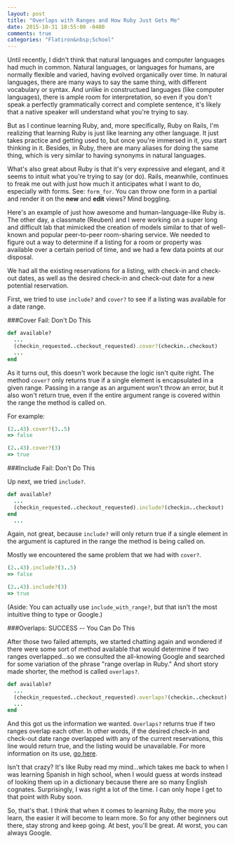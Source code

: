 ```yaml
---
layout: post
title: "Overlaps with Ranges and How Ruby Just Gets Me"
date: 2015-10-31 18:55:00 -0400
comments: true
categories: "Flatiron&nbsp;School"
---
```


Until recently, I didn't think that natural languages and computer languages had much in common. Natural languages, or languages for humans, are normally flexible and varied, having evolved organically over time. In natural languages, there are many ways to say the same thing, with different vocabulary or syntax. And unlike in constructued languages (like computer languages), there is ample room for interpretation, so even if you don't speak a perfectly grammatically correct and complete sentence, it's likely that a native speaker will understand what you're trying to say. 

But as I continue learning Ruby, and, more specifically, Ruby on Rails, I'm realizing that learning Ruby is just like learning any other language. It just takes practice and getting used to, but once you're immersed in it, you start thinking in it. Besides, in Ruby, there are many aliases for doing the same thing, which is very similar to having synonyms in natural languages. 

<!--more -->

What's also great about Ruby is that it's very expressive and elegant, and it seems to intuit what you're trying to say (or do). Rails, meanwhile, continues to freak me out with just how much it anticipates what I want to do, especially with forms. See: `form_for`. You can throw one form in a partial and render it on the **new** and **edit** views? Mind boggling. 

Here's an example of just how awesome and human-language-like Ruby is. The other day, a classmate (Reuben) and I were working on a super long and difficult lab that mimicked the creation of models similar to that of well-known and popular peer-to-peer room-sharing service. We needed to figure out a way to determine if a listing for a room or property was available over a certain period of time, and we had a few data points at our disposal.

We had all the existing reservations for a listing, with check-in and check-out dates, as well as the desired check-in and check-out date for a new potential reservation. 

First, we tried to use `include?` and `cover?` to see if a listing was available for a date range. 

###Cover Fail: Don't Do This

```ruby
def available?
  ...
  (checkin_requested..checkout_requested).cover?(checkin..checkout)
  ...
end
```

As it turns out, this doesn't work because the logic isn't quite right. The method `cover?` only returns true if a single element is encapsulated in a given range. Passing in a range as an argument won't throw an error, but it also won't return true, even if the entire argument range is covered within the range the method is called on. 

For example:

```ruby
(2..43).cover?(3..5) 
=> false 

(2..43).cover?(3) 
=> true
```

###Include Fail: Don't Do This

Up next, we tried `include?`. 

```ruby
def available?
  ...
  (checkin_requested..checkout_requested).include?(checkin..checkout)
end
  ...
```
Again, not great, because `include?` will only return true if a single element in the argument is captured in the range the method is being called on. 

Mostly we encountered the same problem that we had with `cover?`.

```ruby 
(2..43).include?(3..5)
=> false

(2..43).include?(3)
=> true
```

(Aside: You can actually use `include_with_range?`, but that isn't the most intuitive thing to type or Google.)

###Overlaps: SUCCESS -- You Can Do This 

After those two failed attempts, we started chatting again and wondered if there were some sort of method available that would determine if two ranges overlapped...so we consulted the all-knowing Google and searched for some variation of the phrase "range overlap in Ruby." And short story made shorter, the method is called `overlaps?`. 


```ruby
def available?
  ...
  (checkin_requested..checkout_requested).overlaps?(checkin..checkout)
  ...
end
```

And this got us the information we wanted. `Overlaps?` returns true if two ranges overlap each other. In other words, if the desired check-in and check-out date range overlapped with any of the current reservations, this line would return true, and the listing would be unavailable. For more information on its use, [go here](http://api.rubyonrails.org/classes/Range.html#method-i-overlaps-3F).

Isn't that crazy? It's like Ruby read my mind...which takes me back to when I was learning Spanish in high school, when I would guess at words instead of looking them up in a dictionary because there are so many English cognates. Surprisingly, I was right a lot of the time. I can only hope I get to that point with Ruby soon.  

So, that's that. I think that when it comes to learning Ruby, the more you learn, the easier it will become to learn more. So for any other beginners out there, stay strong and keep going. At best, you'll be great. At worst, you can always Google. 